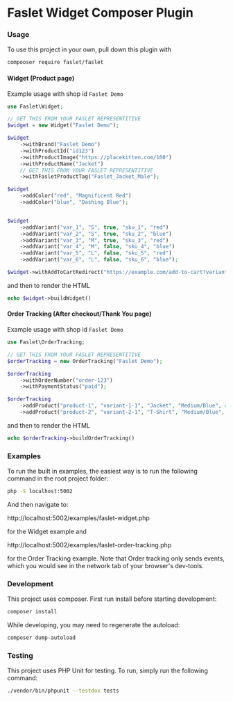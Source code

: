 # Faslet Widget Composer Plugin

### Usage
To use this project in your own, pull down this plugin with 
```bash
compooser require faslet/faslet
```

#### Widget (Product page)

Example usage with shop id `Faslet Demo`
```php
use Faslet\Widget;

// GET THIS FROM YOUR FASLET REPRESENTITIVE
$widget = new Widget("Faslet Demo");

$widget
    ->withBrand("Faslet Demo")
    ->withProductId("id123")
    ->withProductImage("https://placekitten.com/100")
    ->withProductName("Jacket")
    // GET THIS FROM YOUR FASLET REPRESENTITIVE
    ->withFasletProductTag("Faslet_Jacket_Male");

$widget
    ->addColor("red", "Magnificent Red")
    ->addColor("blue", "Dashing Blue");


$widget
    ->addVariant("var_1", "S", true, "sku_1", "red")
    ->addVariant("var_2", "S", true, "sku_2", "blue")
    ->addVariant("var_3", "M", true, "sku_3", "red")
    ->addVariant("var_4", "M", false, "sku_4", "blue")
    ->addVariant("var_5", "L", false, "sku_5", "red")
    ->addVariant("var_6", "L", false, "sku_6", "blue");

$widget->withAddToCartRedirect("https://example.com/add-to-cart?variantId=%id%", "%id%")
```
and then to render the HTML
```php
echo $widget->buildWidget()
```

#### Order Tracking (After checkout/Thank You page)
Example usage with shop id `Faslet Demo`
```php
use Faslet\OrderTracking;

// GET THIS FROM YOUR FASLET REPRESENTITIVE
$orderTracking = new OrderTracking("Faslet Demo");

$orderTracking
    ->withOrderNumber("order-123")
    ->withPaymentStatus("paid");

$orderTracking
    ->addProduct("product-1", "variant-1-1", "Jacket", "Medium/Blue", 400, 2, "sku1")
    ->addProduct("product-2", "variant-2-1", "T-Shirt", "Medium/Blue", 100, 1, "sku2");
```

and then to render the HTML
```php
echo $orderTracking->buildOrderTracking()
```

### Examples

To run the built in examples, the easiest way is to run the following command in the root project folder:

```bash
php -S localhost:5002
```

And then navigate to:

http://localhost:5002/examples/faslet-widget.php

for the Widget example and

http://localhost:5002/examples/faslet-order-tracking.php

for the Order Tracking example. Note that Order tracking only sends events, which you would see in the network tab of your browser's dev-tools.


### Development

This project uses composer. First run install before starting development:

```bash
composer install
```

While developing, you may need to regenerate the autoload:
```bash
composer dump-autoload
```

### Testing

This project uses PHP  Unit for testing. To run, simply run the following command:
```bash
./vendor/bin/phpunit --testdox tests
```
